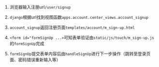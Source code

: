 1. 浏览器输入注册url`/user/signup`

2. `django`根据url找到视图函数`apps.account.center_views.account_signup` 

3. `account_signup`返回注册页面`templates/account/m_sign-up.html`

4. `<form id="formSignUp ...>`可知表单验证由`static/js/touch/m_sign-up.js`的`formSignUp`完成

5. `formSignUp`提交表单内容后由`handleSignUp`进行下一步操作（跳转至登录页面、密码错误重新输入等）
